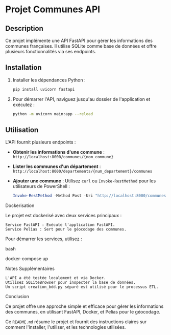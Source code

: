 # Projet Communes API

## Description

Ce projet implémente une API FastAPI pour gérer les informations des communes françaises. Il utilise SQLite comme base de données et offre plusieurs fonctionnalités via ses endpoints.

## Installation

1. Installer les dépendances Python :
    ```bash
    pip install uvicorn fastapi
    ```

2. Pour démarrer l'API, naviguez jusqu'au dossier de l'application et exécutez :
    ```bash
    python -m uvicorn main:app --reload
    ```

## Utilisation

L'API fournit plusieurs endpoints :

- **Obtenir les informations d'une commune** :
  `http://localhost:8000/communes/{nom_commune}`

- **Lister les communes d'un département** :
  `http://localhost:8000/departements/{num_departement}/communes`

- **Ajouter une commune** :
  Utilisez `curl` ou `Invoke-RestMethod` pour les utilisateurs de PowerShell :
  ```powershell
  Invoke-RestMethod -Method Post -Uri "http://localhost:8000/communes" -ContentType "application/json" -Body '{"code_postal": "75001", "nom_commune": "Paris", "departement": "75"}'

Dockerisation

Le projet est dockerisé avec deux services principaux :

    Service FastAPI : Exécute l'application FastAPI.
    Service Pelias : Sert pour le géocodage des communes.

Pour démarrer les services, utilisez :

bash

docker-compose up

Notes Supplémentaires

    L'API a été testée localement et via Docker.
    Utilisez SQLiteBrowser pour inspecter la base de données.
    Un script creation_bdd.py séparé est utilisé pour le processus ETL.

Conclusion

Ce projet offre une approche simple et efficace pour gérer les informations des communes, en utilisant FastAPI, Docker, et Pelias pour le géocodage.



Ce `README.md` résume le projet et fournit des instructions claires sur comment l'installer, l'utiliser, et les technologies utilisées.
